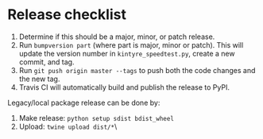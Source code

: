 

# Release checklist

 1. Determine if this should be a major, minor, or patch release.
 1. Run `bumpversion part`  (where part is major, minor or patch).
    This will update the version number in `kintyre_speedtest.py`,
    create a new commit, and tag.
 1. Run `git push origin master --tags` to push both the code changes
    and the new tag.
 1. Travis CI will automatically build and publish the release to PyPI.


Legacy/local package release can be done by:

 1. Make release:  `python setup sdist bdist_wheel`
 1. Upload:  `twine upload dist/*`\
